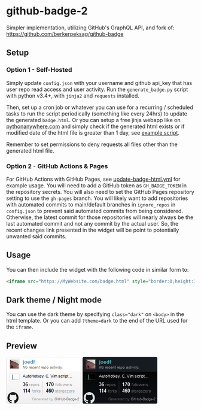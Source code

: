 # github-badge-2
 
Simpler implementation, utilizing GitHub's GraphQL API, and fork of:  
https://github.com/berkerpeksag/github-badge

## Setup
### Option 1 - Self-Hosted
Simply update `config.json` with your username and github api_key that has user repo read access and user activity. Run the `generate_badge.py` script with python v3.4+, with `jinja2` and `requests` installed.

Then, set up a cron job or whatever you can use for a recurring / scheduled tasks to run the script periodically (something like every 24hrs) to update the generated `badge.html`. Or you can setup a free jinja webapp like on [pythonanywhere.com](https://pythonanywhere.com/) and simply check if the generated html exists or if modified date of the html file is greater than 1 day, see [example script](https://gist.github.com/joedf/84279ff7647d554a9d15f280a209c6b7).

Remember to set permissions to deny requests all files other than the generated html file.

### Option 2 - GitHub Actions & Pages
For GitHub Actions with GitHub Pages, see [update-badge-html.yml](.github/workflows/update-badge-html.yml) for example usage. You will need to add a GitHub token as `GH_BADGE_TOKEN` in the repository secrets. You will also need to set the GitHub Pages repository setting to use the `gh-pages` branch. You will likely want to add repositories with automated commits to main/default branches in `ignore_repos` in `config.json` to prevent said automated commits from being considered. Otherwise, the latest commit for those repositories will nearly always be the last automated commit and not any commit by the actual user. So, the recent changes link presented in the widget will be point to potentially unwanted said commits.

## Usage
You can then include the widget with the following code in similar form to:
```html
<iframe src="https://MyWebsite.com/badge.html" style="border:0;height:128px;width:200px;overflow:hidden;" frameBorder="0"></iframe>
```

## Dark theme / Night mode
You can use the dark theme by specifying `class="dark"` on `<body>` in the html template. Or you can add `?theme=dark` to the end of the URL used for the `iframe`.

## Preview
![Light theme](preview.png) ![Dark theme](preview.dark.png)
